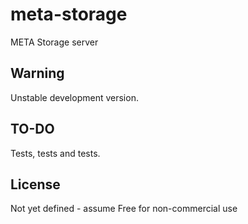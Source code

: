 # meta-storage

META Storage server

## Warning
Unstable development version.

## TO-DO
Tests, tests and tests.

## License
Not yet defined - assume Free for non-commercial use